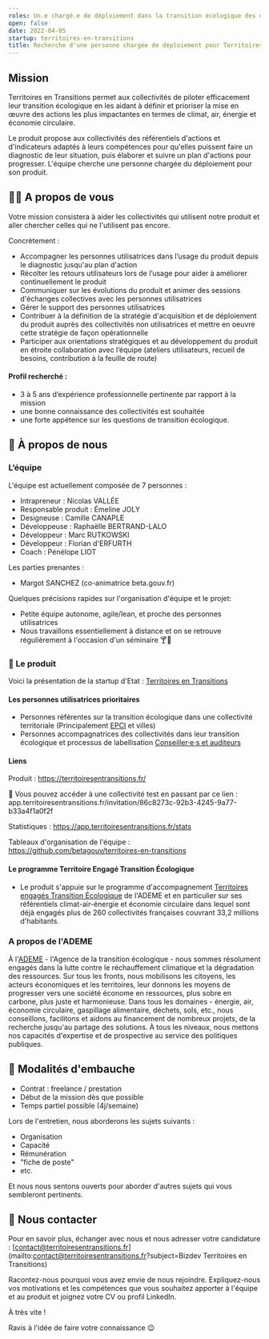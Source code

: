 ```yaml
---
roles: Un.e chargé.e de déploiement dans la transition écologique des collectivités
open: false
date: 2022-04-05
startup: territoires-en-transitions
title: Recherche d'une personne chargée de déploiement pour Territoires en Transitions
---
```

    
## Mission

Territoires en Transitions permet aux collectivités de piloter efficacement leur transition écologique en les aidant à définir et prioriser la mise en œuvre des actions les plus impactantes en termes de climat, air, énergie et économie circulaire. 

Le produit propose aux collectivités des référentiels d'actions et d'indicateurs adaptés à leurs compétences pour qu'elles puissent faire un diagnostic de leur situation, puis élaborer et suivre un plan d'actions pour progresser. L'équipe cherche une personne chargée du déploiement pour son produit.



## 💃🕺 A propos de vous

Votre mission consistera à aider les collectivités qui utilisent notre produit et aller chercher celles qui ne l'utilisent pas encore. 

Concrètement : 
- Accompagner les personnes utilisatrices dans l’usage du produit depuis le diagnostic jusqu'au plan d'action
- Récolter les retours utilisateurs lors de l’usage pour aider à améliorer continuellement le produit
- Communiquer sur les évolutions du produit et animer des sessions d'échanges collectives avec les personnes utilisatrices
- Gérer le support des personnes utilisatrices
- Contribuer à la définition de la stratégie d'acquisition et de déploiement du produit auprès des collectivités non utilisatrices et mettre en oeuvre cette stratégie de façon opérationnelle
- Participer aux orientations stratégiques et au développement du produit en étroite collaboration avec l’équipe (ateliers utilisateurs, recueil de besoins, contribution à la feuille de route)


#### Profil recherché : 
- 3 à 5 ans d’expérience professionnelle pertinente par rapport à la mission
- une bonne connaissance des collectivités est souhaitée
- une forte appétence sur les questions de transition écologique.


## 👀 À propos de nous

### L’équipe 

L'équipe est actuellement composée de 7 personnes :
- Intrapreneur : Nicolas VALLÉE
- Responsable produit : Émeline JOLY
- Designeuse : Camille CANAPLE
- Développeuse : Raphaëlle BERTRAND-LALO 
- Développeur : Marc RUTKOWSKI
- Développeur : Florian d'ERFURTH
- Coach : Pénélope LIOT

Les parties prenantes :
- Margot SANCHEZ (co-animatrice beta.gouv.fr)

Quelques précisions rapides sur l'organisation d'équipe et le projet:
- Petite équipe autonome, agile/lean, et proche des personnes utilisatrices
- Nous travaillons essentiellement à distance et on se retrouve régulièrement à l'occasion d'un séminaire 🍸🍪



### 🌱 Le produit 

Voici la présentation de la startup d'Etat : [Territoires en Transitions](https://beta.gouv.fr/startups/labels-transition.html)

#### Les personnes utilisatrices prioritaires
  - Personnes référentes sur la transition écologique dans une collectivité territoriale (Principalement [EPCI](https://fr.wikipedia.org/wiki/%C3%89tablissement_public_de_coop%C3%A9ration_intercommunale) et villes)
  - Personnes accompagnatrices des collectivités dans leur transition écologique et processus de labellisation [Conseiller·e·s et auditeurs](https://territoireengagetransitionecologique.ademe.fr/climat-air-energie/labellisation/) 

#### Liens
Produit : https://territoiresentransitions.fr/

👀 Vous pouvez accéder à une collectivité test en passant par ce lien : app.territoiresentransitions.fr/invitation/86c8273c-92b3-4245-9a77-b33a4f1a0f2f 

Statistiques : https://app.territoiresentransitions.fr/stats 

Tableaux d'organisation de l'équipe : https://github.com/betagouv/territoires-en-transitions


#### Le programme Territoire Engagé Transition Écologique
* Le produit s'appuie sur le programme d'accompagnement [Territoires engagés Transition Écologique](https://territoireengagetransitionecologique.ademe.fr/) de l'ADEME et en particulier sur ses référentiels climat-air-énergie et économie circulaire dans lequel sont déjà engagés plus de 260 collectivités françaises couvrant 33,2 millions d'habitants.

### A propos de l'ADEME

À l'[ADEME](https://www.ademe.fr/) - l'Agence de la transition écologique - nous sommes résolument engagés dans la lutte contre le réchauffement climatique et la dégradation des ressources. Sur tous les fronts, nous mobilisons les citoyens, les acteurs économiques et les territoires, leur donnons les moyens de progresser vers une société économe en ressources, plus sobre en carbone, plus juste et harmonieuse.
Dans tous les domaines - énergie, air, économie circulaire, gaspillage alimentaire, déchets, sols, etc., nous conseillons, facilitons et aidons au financement de nombreux projets, de la recherche jusqu'au partage des solutions. À tous les niveaux, nous mettons nos capacités d'expertise et de prospective au service des politiques publiques.


## 🧳 Modalités d'embauche

- Contrat : freelance / prestation 
- Début de la mission dès que possible
- Temps partiel possible (4j/semaine)

Lors de l'entretien, nous aborderons les sujets suivants :
  - Organisation
  - Capacité
  - Rémunération
  - "fiche de poste"
  - etc.

Et nous nous sentons ouverts pour aborder d'autres sujets qui vous sembleront pertinents.

## 📝 Nous contacter

Pour en savoir plus, échanger avec nous et nous adresser votre candidature : [contact@territoiresentransitions.fr](mailto:contact@territoiresentransitions.fr?subject=Bizdev Territoires en Transitions)

Racontez-nous pourquoi vous avez envie de nous rejoindre.
Expliquez-nous vos motivations et les compétences que vous souhaitez apporter à l'équipe et au produit et joignez votre CV ou profil LinkedIn.

À très vite !

Ravis à l'idée de faire votre connaissance 😉
